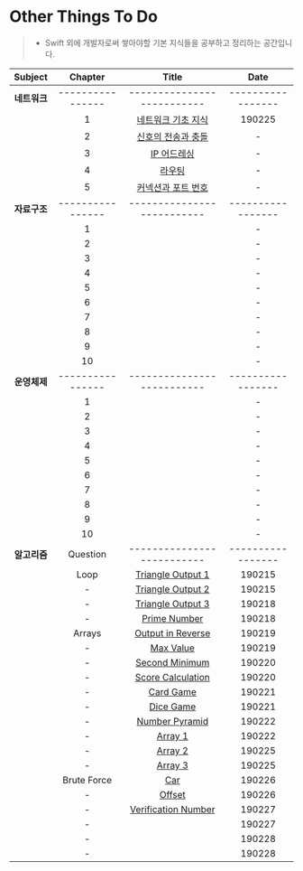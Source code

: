# Other Things To Do
> - Swift 외에 개발자로써 쌓아야할 기본 지식들을 공부하고 정리하는 공간입니다.

| Subject | Chapter | Title | Date |
| :---: | :---: | :---: | :---: |
| **네트워크** | ---------------- | -------------------------- | ----------------- |
| | 1 | [네트워크 기초 지식](https://github.com/wargi/Etc/blob/master/Network/Chapter1.md) | 190225 |
| | 2 | [신호의 전송과 충돌](https://github.com/wargi/Etc/blob/master/Network/Chapter2.md) | - |
| | 3 | [IP 어드레싱](https://github.com/wargi/Etc/blob/master/Network/Chapter3.md) | - |
| | 4 | [라우팅](https://github.com/wargi/Etc/blob/master/Network/Chapter4.md) | - |
| | 5 | [커넥션과 포트 번호](https://github.com/wargi/Etc/blob/master/Network/Chapter5.md) | - |
| **자료구조** | ---------------- | -------------------------- | ----------------- |
| | 1 | []() | - |
| | 2 | []() | - |
| | 3 | []() | - |
| | 4 | []() | - |
| | 5 | []() | - |
| | 6 | []() | - |
| | 7 | []() | - |
| | 8 | []() | - |
| | 9 | []() | - |
| | 10 | []() | - |
| **운영체제** | ---------------- | -------------------------- | ----------------- |
| | 1 | []() | - |
| | 2 | []() | - |
| | 3 | []() | - |
| | 4 | []() | - |
| | 5 | []() | - |
| | 6 | []() | - |
| | 7 | []() | - |
| | 8 | []() | - |
| | 9 | []() | - |
| | 10 | []() | - |
| **알고리즘** | Question | -------------------------- | ----------------- |
| | Loop | [Triangle Output 1](https://github.com/wargi/Etc/blob/master/Algorithm/Chapter1.md) | 190215 |
| | - | [Triangle Output 2](https://github.com/wargi/Etc/blob/master/Algorithm/Chapter2.md) | 190215 |
| | - | [Triangle Output 3](https://github.com/wargi/Etc/blob/master/Algorithm/Chapter3.md) | 190218 |
| | - | [Prime Number](https://github.com/wargi/Etc/blob/master/Algorithm/Chapter4.md) | 190218 |
| | Arrays | [Output in Reverse](https://github.com/wargi/Etc/blob/master/Algorithm/Chapter5.md) | 190219 |
| | - | [Max Value](https://github.com/wargi/Etc/blob/master/Algorithm/Chapter6.md) | 190219 |
| | - | [Second Minimum](https://github.com/wargi/Etc/blob/master/Algorithm/Chapter7.md) | 190220 |
| | - | [Score Calculation](https://github.com/wargi/Etc/blob/master/Algorithm/Chapter8.md) | 190220 |
| | - | [Card Game](https://github.com/wargi/Etc/blob/master/Algorithm/Chapter9.md) | 190221 |
| | - | [Dice Game](https://github.com/wargi/Etc/blob/master/Algorithm/Chapter10.md) | 190221 |
| | - | [Number Pyramid](https://github.com/wargi/Etc/blob/master/Algorithm/Chapter11.md) | 190222 |
| | - | [Array 1](https://github.com/wargi/Etc/blob/master/Algorithm/Chapter12.md) | 190222 |
| | - | [Array 2](https://github.com/wargi/Etc/blob/master/Algorithm/Chapter13.md) | 190225 |
| | - | [Array 3](https://github.com/wargi/Etc/blob/master/Algorithm/Chapter14.md) | 190225 |
| | Brute Force | [Car](https://github.com/wargi/Etc/blob/master/Algorithm/Chapter15.md) | 190226 |
| | - | [Offset](https://github.com/wargi/Etc/blob/master/Algorithm/Chapter16.md) | 190226 |
| | - | [Verification Number](https://github.com/wargi/Etc/blob/master/Algorithm/Chapter17.md) | 190227 |
| | - | [](https://github.com/wargi/Etc/blob/master/Algorithm/Chapter18.md) | 190227 |
| | - | [](https://github.com/wargi/Etc/blob/master/Algorithm/Chapter19.md) | 190228 |
| | - | [](https://github.com/wargi/Etc/blob/master/Algorithm/Chapter20.md) | 190228 |
